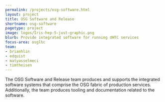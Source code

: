 ```yaml
---
permalink: /projects/osg-software.html
layout: project
title: OSG Software and Release
shortname: osg-software
pagetype: project
image: logos/Iris-hep-5-just-graphic.png
blurb: Provide integrated software for running dHTC services
focus-area: osglhc
team:
- brianhlin
- edquist
- matyasselmeci
- timtheisen
---
```


The OSG Software and Release team produces and supports the integrated software systems
that comprise the OSG fabric of production services.
Additionally, the team produces tooling and documentation related to the software.
